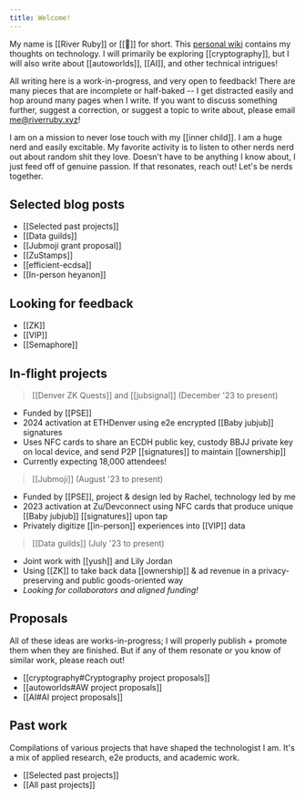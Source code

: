 ```yaml
---
title: Welcome!
---
```

My name is [[River Ruby]] or [[🔺]] for short. This [personal wiki](https://en.wikipedia.org/wiki/Personal_wiki) contains my thoughts on technology. I will primarily be exploring [[cryptography]], but I will also write about [[autoworlds]], [[AI]], and other technical intrigues!

All writing here is a work-in-progress, and very open to feedback! There are many pieces that are incomplete or half-baked -- I get distracted easily and hop around many pages when I write. If you want to discuss something further, suggest a correction, or suggest a topic to write about, please email me@riverruby.xyz!

I am on a mission to never lose touch with my [[inner child]]. I am a huge nerd and easily excitable. My favorite activity is to listen to other nerds nerd out about random shit they love. Doesn't have to be anything I know about, I just feed off of genuine passion. If that resonates, reach out! Let's be nerds together.

## Selected blog posts

- [[Selected past projects]]
- [[Data guilds]]
- [[Jubmoji grant proposal]]
- [[ZuStamps]]
- [[efficient-ecdsa]]
- [[In-person heyanon]]

## Looking for feedback

- [[ZK]]
- [[VIP]]
- [[Semaphore]]

## In-flight projects

> [[Denver ZK Quests]] and [[jubsignal]] (December '23 to present)
- Funded by [[PSE]]
- 2024 activation at ETHDenver using e2e encrypted [[Baby jubjub]] signatures
- Uses NFC cards to share an ECDH public key, custody BBJJ private key on local device, and send P2P [[signatures]] to maintain [[ownership]]
- Currently expecting 18,000 attendees!

> [[Jubmoji]] (August '23 to present)
- Funded by [[PSE]], project & design led by Rachel, technology led by me
- 2023 activation at Zu/Devconnect using NFC cards that produce unique [[Baby jubjub]] [[signatures]] upon tap
- Privately digitize [[in-person]] experiences into [[VIP]] data

> [[Data guilds]] (July '23 to present)
- Joint work with [[yush]] and Lily Jordan
- Using [[ZK]] to take back data [[ownership]] & ad revenue in a privacy-preserving and public goods-oriented way
- *Looking for collaborators and aligned funding!*

## Proposals

All of these ideas are works-in-progress; I will properly publish + promote them when they are finished. But if any of them resonate or you know of similar work, please reach out!
- [[cryptography#Cryptography project proposals]]
- [[autoworlds#AW project proposals]]
- [[AI#AI project proposals]]

## Past work 

Compilations of various projects that have shaped the technologist I am. It's a mix of applied research, e2e products, and academic work.
 - [[Selected past projects]]
 - [[All past projects]]